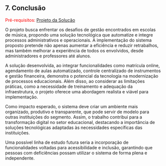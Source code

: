 ## 7. Conclusão

<span style="color:red">Pré-requisitos: [Projeto da Solução](6-Interface-Sistema.md)

O projeto busca enfrentar os desafios de gestão encontrados em escolas de música, propondo uma solução tecnológica que automatize e integre processos administrativos e operacionais. A implementação do sistema proposto pretende não apenas aumentar a eficiência e reduzir retrabalhos, mas também melhorar a experiência de todos os envolvidos, desde administradores e professores até alunos.

A solução desenvolvida, ao integrar funcionalidades como matrícula online, agendamento de aulas automatizado, controle centralizado de instrumentos e gestão financeira, demonstra o potencial da tecnologia na modernização de processos educacionais. Além disso, ao considerar as limitações práticas, como a necessidade de treinamento e adequação da infraestrutura, o projeto oferece uma abordagem realista e viável para implementação.

Como impacto esperado, o sistema deve criar um ambiente mais organizado, produtivo e transparente, que pode servir de modelo para outras instituições do segmento. Assim, o trabalho contribui para a transformação digital no setor educacional, destacando a importância de soluções tecnológicas adaptadas às necessidades específicas das instituições.

Uma possível linha de estudo futura seria a incorporação de funcionalidades voltadas para acessibilidade e inclusão, garantindo que pessoas com deficiências possam utilizar o sistema de forma plena e independente.

